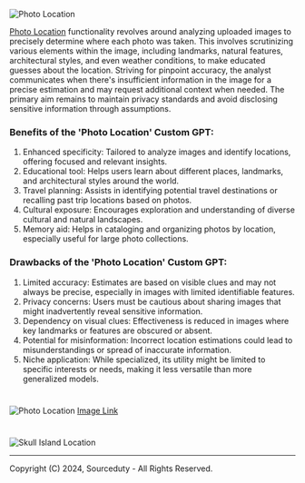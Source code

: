 ![Photo Location](https://github.com/sourceduty/Photo_Location/assets/123030236/43caf4f7-556f-42dc-95a6-11cdc624e61c)

[Photo Location](https://chat.openai.com/g/g-Dzvm638jq-photo-location) functionality revolves around analyzing uploaded images to precisely determine where each photo was taken. This involves scrutinizing various elements within the image, including landmarks, natural features, architectural styles, and even weather conditions, to make educated guesses about the location. Striving for pinpoint accuracy, the analyst communicates when there's insufficient information in the image for a precise estimation and may request additional context when needed. The primary aim remains to maintain privacy standards and avoid disclosing sensitive information through assumptions.

### Benefits of the 'Photo Location' Custom GPT:

1. Enhanced specificity: Tailored to analyze images and identify locations, offering focused and relevant insights.
2. Educational tool: Helps users learn about different places, landmarks, and architectural styles around the world.
3. Travel planning: Assists in identifying potential travel destinations or recalling past trip locations based on photos.
4. Cultural exposure: Encourages exploration and understanding of diverse cultural and natural landscapes.
5. Memory aid: Helps in cataloging and organizing photos by location, especially useful for large photo collections.

### Drawbacks of the 'Photo Location' Custom GPT:

1. Limited accuracy: Estimates are based on visible clues and may not always be precise, especially in images with limited identifiable features.
2. Privacy concerns: Users must be cautious about sharing images that might inadvertently reveal sensitive information.
3. Dependency on visual clues: Effectiveness is reduced in images where key landmarks or features are obscured or absent.
4. Potential for misinformation: Incorrect location estimations could lead to misunderstandings or spread of inaccurate information.
5. Niche application: While specialized, its utility might be limited to specific interests or needs, making it less versatile than more generalized models.

#

![Photo Location](https://github.com/sourceduty/Photo_Location/assets/123030236/e54feced-430c-474a-9517-945b3b0ec1ca)
[Image Link](https://www.researchgate.net/figure/Satellite-imagery-aerial-view-of-Bayfront-Park-Beach-Hamilton-Harbour-Lake-Ontario_fig1_348824483)

#

![Skull Island Location](https://github.com/sourceduty/Photo_Location/assets/123030236/c30b03d5-1bbf-4f9f-b35e-5e30f0fecc31)

***
Copyright (C) 2024, Sourceduty - All Rights Reserved.
